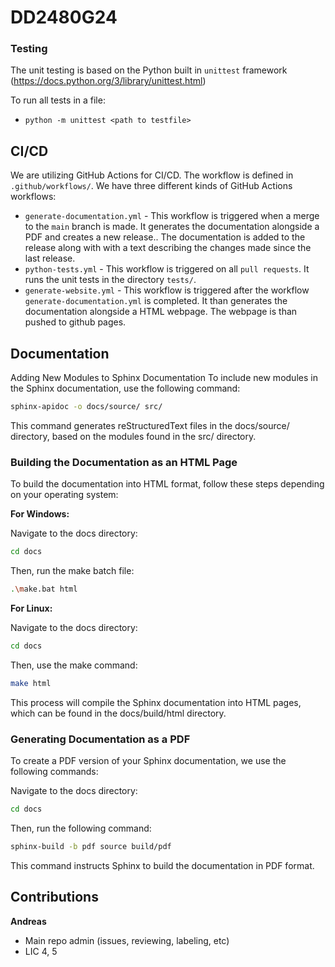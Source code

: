 # DD2480G24

### Testing

The unit testing is based on the Python built in `unittest` framework (https://docs.python.org/3/library/unittest.html)

To run all tests in a file:
- `python -m unittest <path to testfile>`

## CI/CD

We are utilizing GitHub Actions for CI/CD. The workflow is defined in `.github/workflows/`. We have three different kinds of GitHub Actions workflows:

- `generate-documentation.yml` - This workflow is triggered when a merge to the `main` branch is made. It generates the documentation alongside a PDF and creates a new release.. The documentation is added to the release along with with a text describing the changes made since the last release.
- `python-tests.yml` - This workflow is triggered on all `pull requests`. It runs the unit tests in the directory `tests/`.
- `generate-website.yml` - This workflow is triggered after the workflow `generate-documentation.yml` is completed. It than generates the documentation alongside a HTML webpage. The webpage is than pushed to github pages.

## Documentation
Adding New Modules to Sphinx Documentation
To include new modules in the Sphinx documentation, use the following command:

```bash
sphinx-apidoc -o docs/source/ src/
```

This command generates reStructuredText files in the docs/source/ directory, based on the modules found in the src/ directory.

### Building the Documentation as an HTML Page

To build the documentation into HTML format, follow these steps depending on your operating system:

**For Windows:**

Navigate to the docs directory:

```bash
cd docs
```

Then, run the make batch file:

```bash
.\make.bat html
```

**For Linux:**

Navigate to the docs directory:

```bash
cd docs
```

Then, use the make command:

```bash
make html
```

This process will compile the Sphinx documentation into HTML pages, which can be found in the docs/build/html directory.

### Generating Documentation as a PDF

To create a PDF version of your Sphinx documentation, we use the following commands:

Navigate to the docs directory:

```bash
cd docs
```

Then, run the following command:

```bash
sphinx-build -b pdf source build/pdf
```

This command instructs Sphinx to build the documentation in PDF format.

## Contributions

**Andreas**
- Main repo admin (issues, reviewing, labeling, etc)
- LIC 4, 5
